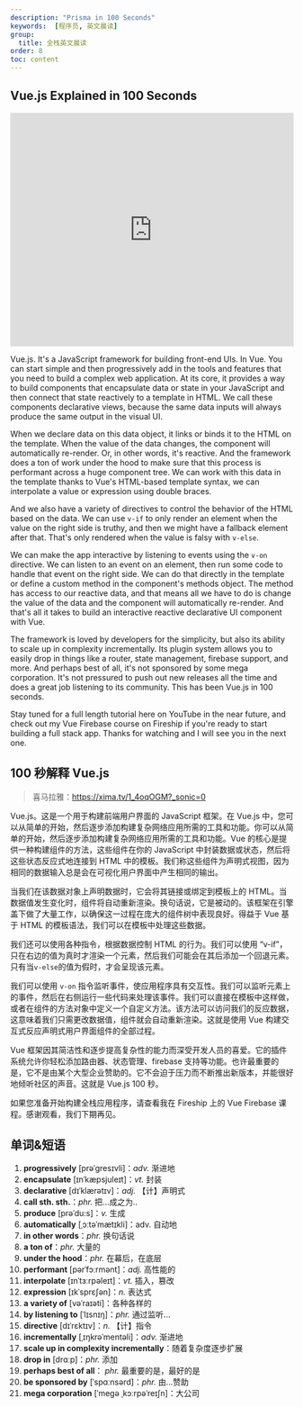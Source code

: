 ```yaml
---
description: "Prisma in 100 Seconds"
keywords:  [程序员, 英文晨读]
group:
  title: 全栈英文晨读
order: 8
toc: content
---
```


## Vue.js Explained in 100 Seconds

<iframe width="100%" height="415" src="https://www.youtube.com/embed/nhBVL41-_Cw?si=tfZhbPwrIX79Ijki" title="YouTube video player" frameborder="0" allow="accelerometer; autoplay; clipboard-write; encrypted-media; gyroscope; picture-in-picture; web-share" referrerpolicy="strict-origin-when-cross-origin" allowfullscreen></iframe>

Vue.js. It's a JavaScript framework for building front-end UIs. In Vue. You can start simple and then progressively add in the tools and features that you need to build a complex web application. At its core, it provides a way to build components that encapsulate data or state in your JavaScript and then connect that state reactively to a template in HTML. We call these components declarative views, because the same data inputs will always produce the same output in the visual UI.

When we declare data on this data object, it links or binds it to the HTML on the template. When the value of the data changes, the component will automatically re-render. Or, in other words, it's reactive. And the framework does a ton of work under the hood to make sure that this process is performant across a huge component tree. We can work with this data in the template thanks to Vue's HTML-based template syntax, we can interpolate a value or expression using double braces.

And we also have a variety of directives to control the behavior of the HTML based on the data. We can use `v-if` to only render an element when the value on the right side is truthy, and then we might have a fallback element after that. That's only rendered when the value is falsy with `v-else`.

We can make the app interactive by listening to events using the `v-on` directive. We can listen to an event on an element, then run some code to handle that event on the right side. We can do that directly in the template or define a custom method in the component's methods object. The method has access to our reactive data, and that means all we have to do is change the value of the data and the component will automatically re-render. And that's all it takes to build an interactive reactive declarative UI component with Vue.

The framework is loved by developers for the simplicity, but also its ability to scale up in complexity incrementally. Its plugin system allows you to easily drop in things like a router, state management, firebase support, and more. And perhaps best of all, it's not sponsored by some mega corporation. It's not pressured to push out new releases all the time and does a great job listening to its community. This has been Vue.js in 100 seconds.

Stay tuned for a full length tutorial here on YouTube in the near future, and check out my Vue Firebase course on Fireship if you're ready to start building a full stack app. Thanks for watching and I will see you in the next one.

## 100 秒解释 Vue.js

> 喜马拉雅：https://xima.tv/1_4oqOGM?_sonic=0

Vue.js。这是一个用于构建前端用户界面的 JavaScript 框架。在 Vue.js 中，您可以从简单的开始，然后逐步添加构建复杂网络应用所需的工具和功能。你可以从简单的开始，然后逐步添加构建复杂网络应用所需的工具和功能。Vue 的核心是提供一种构建组件的方法，这些组件在你的 JavaScript 中封装数据或状态，然后将这些状态反应式地连接到 HTML 中的模板。我们称这些组件为声明式视图，因为相同的数据输入总是会在可视化用户界面中产生相同的输出。

当我们在该数据对象上声明数据时，它会将其链接或绑定到模板上的 HTML。当数据值发生变化时，组件将自动重新渲染。换句话说，它是被动的。该框架在引擎盖下做了大量工作，以确保这一过程在庞大的组件树中表现良好。得益于 Vue 基于 HTML 的模板语法，我们可以在模板中处理这些数据。

我们还可以使用各种指令，根据数据控制 HTML 的行为。我们可以使用 “v-if”，只在右边的值为真时才渲染一个元素，然后我们可能会在其后添加一个回退元素。只有当`v-else`的值为假时，才会呈现该元素。

我们可以使用 `v-on` 指令监听事件，使应用程序具有交互性。我们可以监听元素上的事件，然后在右侧运行一些代码来处理该事件。我们可以直接在模板中这样做，或者在组件的方法对象中定义一个自定义方法。该方法可以访问我们的反应数据，这意味着我们只需更改数据值，组件就会自动重新渲染。这就是使用 Vue 构建交互式反应声明式用户界面组件的全部过程。

Vue 框架因其简洁性和逐步提高复杂性的能力而深受开发人员的喜爱。它的插件系统允许你轻松添加路由器、状态管理、firebase 支持等功能。也许最重要的是，它不是由某个大型企业赞助的。它不会迫于压力而不断推出新版本，并能很好地倾听社区的声音。这就是 Vue.js 100 秒。

如果您准备开始构建全栈应用程序，请查看我在 Fireship 上的 Vue Firebase 课程。感谢观看，我们下期再见。

## 单词&短语

1. **progressively** [prəˈɡresɪvli]：*adv.* 渐进地
2. **encapsulate** [ɪnˈkæpsjuleɪt]：*vt.* 封装
3. **declarative** [dɪˈklærətɪv]：*adj.* 【计】声明式
4. **call sth. sth.**：*phr.* 把...成之为..
5. **produce** [prəˈdu:s]：*v.* 生成
6. **automatically** [ˌɔːtəˈmætɪkli]：adv. 自动地
7. **in other words**：*phr.* 换句话说
8. **a ton of**：*phr.* 大量的
9. **under the hood**：*phr.* 在幕后，在底层
10. **performant** [pərˈfɔːrmənt]：*adj.* 高性能的
11. **interpolate** [ɪnˈtɜːrpəleɪt]：*vt.* 插入，篡改
12. **expression** [ɪkˈsprɛʃən]：*n.* 表达式
13. **a variety of** [vəˈraɪəti]：各种各样的
14. **by listening to** [ˈlɪsnɪŋ]：*phr.* 通过监听...
15. **directive** [dɪˈrɛktɪv]：*n.* 【计】指令
16. **incrementally** [ˌɪŋkrəˈmentəli]：*adv.* 渐进地
17. **scale up in complexity incrementally**：随着复杂度逐步扩展
18. **drop in** [drɑːp]：*phr.* 添加
19. **perhaps best of all**： *phr.* 最重要的是，最好的是
20. **be sponsored by** [ˈspɑːnsərd]：*phr.* 由...赞助
21. **mega corporation** [ˈmeɡə ˌkɔːrpəˈreɪʃn]：大公司
